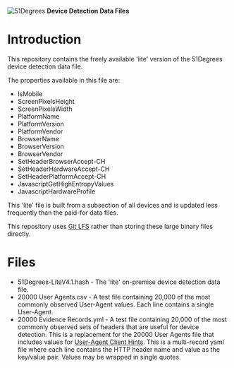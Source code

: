 ![51Degrees](https://51degrees.com/DesktopModules/FiftyOne/Distributor/Logo.ashx?utm_source=github&utm_medium=repository&utm_content=home&utm_campaign=c-open-source "Data rewards the curious") **Device Detection Data Files**

# Introduction

This repository contains the freely available 'lite' version of the 51Degrees device detection data file.

The properties available in this file are: 
- IsMobile
- ScreenPixelsHeight
- ScreenPixelsWidth
- PlatformName
- PlatformVersion
- PlatformVendor
- BrowserName
- BrowserVersion
- BrowserVendor
- SetHeaderBrowserAccept-CH
- SetHeaderHardwareAccept-CH
- SetHeaderPlatformAccept-CH
- JavascriptGetHighEntropyValues
- JavascriptHardwareProfile

This 'lite' file is built from a subsection of all devices and is updated less frequently than the paid-for data files.

This repository uses [Git LFS](https://git-lfs.github.com/) rather than storing these large binary files directly.

# Files

- 51Degrees-LiteV4.1.hash - The 'lite' on-premise device detection data file.
- 20000 User Agents.csv - A test file containing 20,000 of the most commonly observed User-Agent values. Each line contains a single User-Agent.
- 20000 Evidence Records.yml - A test file containing 20,000 of the most commonly observed sets of headers that are useful for device detection. This is a replacement for the 20000 User Agents file that includes values for [User-Agent Client Hints](https://learnclienthints.com/). This is a multi-record yaml file where each line contains the HTTP header name and value as the key/value pair. Values may be wrapped in single quotes.
